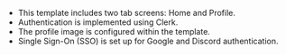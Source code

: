 - This template includes two tab screens: Home and Profile.
- Authentication is implemented using Clerk.
- The profile image is configured within the template.
- Single Sign-On (SSO) is set up for Google and Discord authentication.
